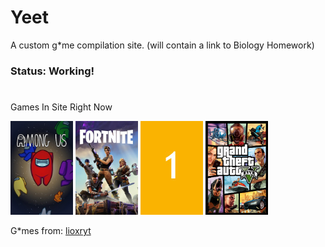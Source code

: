 # Yeet 

A custom g*me compilation site. (will contain a link to Biology Homework)

### Status: Working!

#

Games In Site Right Now

 <p><a href="html5/amongus/index.html" target="_blank"><img alt="" src="img/amogus.jpg" style="height:150px; width:100px" /></a>
    <a href="html5/1v1.lol/index.html" target="_blank"><img src="img/fortnite.png" style="height:150px; width:100px" /></a>
    <a href="html5/1/index.html" target="_blank"><img alt="" src="img/1.jpg" style="height: 150px; width:100px" /></a>
    <a href="html5/ohiogta/index.html" target="_blank"><img alt="" src="img/ohiogta.png" style="height: 150px; width:100px" /></a>
 </p>


G*mes from:
[lioxryt](https://github.com/lioxryt/other)

